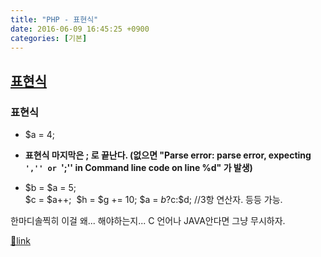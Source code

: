 ```yaml
---
title: "PHP - 표현식"
date: 2016-06-09 16:45:25 +0900
categories: [기본]
---
```


[표현식](http://php.net/manual/kr/language.expressions.php "표현식")
--------------------------------------------------------------

### 표현식

- $a = 4;
- **표현식 마지막은 ; 로 끝난다. (없으면 "Parse error: parse error, expecting `','' or `';'' in Command line code on line %d" 가 발생)**

- $b = $a = 5;   
$c = $a++;   &#xD;
$h = $g += 10;  &#xD;
$a = $b?$c:$d; //3항 연산자.  &#xD;
등등 가능.

한마디솔찍히 이걸 왜... 해야하는지... C 언어나 JAVA안다면 그냥 무시하자.


[🔗link](http://www.mins01.com/mh/tech/read/1004)